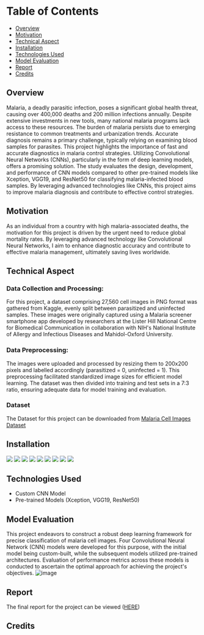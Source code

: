 # Table of Contents

- [Overview](#overview)
- [Motivation](#motivation)
- [Technical Aspect](#technical-aspect)
- [Installation](#installation)
- [Technologies Used](#technologies-used)
- [Model Evaluation](#model-evaluation)
- [Report](#report)
- [Credits](#credits)

## Overview
Malaria, a deadly parasitic infection, poses a significant global health threat, causing over 400,000 deaths and 200 million infections annually. Despite extensive investments in new tools, many national malaria programs lack access to these resources. The burden of malaria persists due to emerging resistance to common treatments and urbanization trends. Accurate diagnosis remains a primary challenge, typically relying on examining blood samples for parasites. This project highlights the importance of fast and accurate diagnostics in malaria control strategies. Utilizing Convolutional Neural Networks (CNNs), particularly in the form of deep learning models, offers a promising solution. The study evaluates the design, development, and performance of CNN models compared to other pre-trained models like Xception, VGG19, and ResNet50 for classifying malaria-infected blood samples. By leveraging advanced technologies like CNNs, this project aims to improve malaria diagnosis and contribute to effective control strategies.

## Motivation
As an individual from a country with high malaria-associated deaths, the motivation for this project is driven by the urgent need to reduce global mortality rates. By leveraging advanced technology like Convolutional Neural Networks, I aim to enhance diagnostic accuracy and contribute to effective malaria management, ultimately saving lives worldwide.

## Technical Aspect
### Data Collection and Processing:
For this project, a dataset comprising 27,560 cell images in PNG format was gathered from Kaggle, evenly split between parasitized and uninfected samples. These images were originally captured using a Malaria screener smartphone app developed by researchers at the Lister Hill National Centre for Biomedical Communication in collaboration with NIH's National Institute of Allergy and Infectious Diseases and Mahidol-Oxford University.

### Data Preprocessing:
The images were uploaded and processed by resizing them to 200x200 pixels and labelled accordingly (parasitized = 0, uninfected = 1). This preprocessing facilitated standardized image sizes for efficient model learning. The dataset was then divided into training and test sets in a 7:3 ratio, ensuring adequate data for model training and evaluation.

### Dataset
The Dataset for this project can be downloaded from [Malaria Cell Images Dataset](https://ceb.nlm.nih.gov/repositories/malaria-datasets/)

## Installation
<div>
<img src="https://img.shields.io/badge/-TensorFlow-FF6F00?&style=for-the-badge&logo=TensorFlow&logoColor=white" />
<img src="https://img.shields.io/badge/-Keras-D00000?&style=for-the-badge&logo=Keras&logoColor=white" />
<img src="https://img.shields.io/badge/-Seaborn-388E3C?&style=for-the-badge&logo=Seaborn&logoColor=white" />
<img src="https://img.shields.io/badge/-Matplotlib-377EB8?&style=for-the-badge&logo=Python&logoColor=white" />
<img src="https://img.shields.io/badge/-NumPy-013243?&style=for-the-badge&logo=NumPy&logoColor=white" />
<img src="https://img.shields.io/badge/-Pandas-150458?&style=for-the-badge&logo=Pandas&logoColor=white" />
<img src="https://img.shields.io/badge/-OpenCV-5C3EE8?&style=for-the-badge&logo=OpenCV&logoColor=white" />
<img src="https://img.shields.io/badge/-PIL-659AD2?&style=for-the-badge&logo=PIL&logoColor=white" />
<img src="https://img.shields.io/badge/-scikit_learn-F7931E?&style=for-the-badge&logo=scikit-learn&logoColor=white" />
</div>

## Technologies Used
- Custom CNN Model
- Pre-trained Models (Xception, VGG19, ResNet50)

## Model Evaluation
This project endeavors to construct a robust deep learning framework for precise classification of malaria cell images. Four Convolutional Neural Network (CNN) models were developed for this purpose, with the initial model being custom-built, while the subsequent models utilized pre-trained architectures. Evaluation of performance metrics across these models is conducted to ascertain the optimal approach for achieving the project's objectives.
![image](https://github.com/Mattdozie/Design-Development-Analysis-and-Performance-Evaluation-of-Malaria-Parasite-Deep-Learning-algorithms/assets/100968289/3e8b9260-9682-4e57-9490-11b619b6e700)

## Report
The final report for the project can be viewed (<a href="Malaria Detection Deep Learning Models.pdf">HERE</a>)

## Credits
